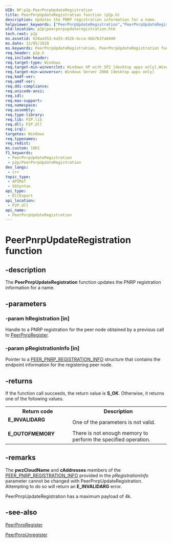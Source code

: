 ```yaml
---
UID: NF:p2p.PeerPnrpUpdateRegistration
title: PeerPnrpUpdateRegistration function (p2p.h)
description: Updates the PNRP registration information for a name.
helpviewer_keywords: ["PeerPnrpUpdateRegistration","PeerPnrpUpdateRegistration function [Peer Networking]","p2p.peerpnrpupdateregistration","p2p/PeerPnrpUpdateRegistration"]
old-location: p2p\peerpnrpupdateregistration.htm
tech.root: p2p
ms.assetid: 628aa553-4a55-452b-bcca-4bb763fa6440
ms.date: 12/05/2018
ms.keywords: PeerPnrpUpdateRegistration, PeerPnrpUpdateRegistration function [Peer Networking], p2p.peerpnrpupdateregistration, p2p/PeerPnrpUpdateRegistration
req.header: p2p.h
req.include-header: 
req.target-type: Windows
req.target-min-winverclnt: Windows XP with SP2 [desktop apps only],Windows XP with SP1 with the Advanced Networking Pack for Windows XP
req.target-min-winversvr: Windows Server 2008 [desktop apps only]
req.kmdf-ver: 
req.umdf-ver: 
req.ddi-compliance: 
req.unicode-ansi: 
req.idl: 
req.max-support: 
req.namespace: 
req.assembly: 
req.type-library: 
req.lib: P2P.lib
req.dll: P2P.dll
req.irql: 
targetos: Windows
req.typenames: 
req.redist: 
ms.custom: 19H1
f1_keywords:
 - PeerPnrpUpdateRegistration
 - p2p/PeerPnrpUpdateRegistration
dev_langs:
 - c++
topic_type:
 - APIRef
 - kbSyntax
api_type:
 - DllExport
api_location:
 - P2P.dll
api_name:
 - PeerPnrpUpdateRegistration
---
```


# PeerPnrpUpdateRegistration function


## -description

The <b>PeerPnrpUpdateRegistration</b> function updates the PNRP registration information for a name.

## -parameters

### -param hRegistration [in]

Handle to a PNRP registration for the peer node obtained by a previous call to <a href="https://docs.microsoft.com/windows/desktop/api/p2p/nf-p2p-peerpnrpregister">PeerPnrpRegister</a>.

### -param pRegistrationInfo [in]

Pointer to a <a href="https://docs.microsoft.com/windows/desktop/api/p2p/ns-p2p-peer_pnrp_registration_info">PEER_PNRP_REGISTRATION_INFO</a> structure that contains the endpoint information for the registering peer node.

## -returns

If the function call succeeds, the return value is <b>S_OK</b>. Otherwise, it  returns one of the following values.

<table>
<tr>
<th>Return code</th>
<th>Description</th>
</tr>
<tr>
<td width="40%">
<dl>
<dt><b>E_INVALIDARG</b></dt>
</dl>
</td>
<td width="60%">
One of the parameters is not valid.

</td>
</tr>
<tr>
<td width="40%">
<dl>
<dt><b>E_OUTOFMEMORY</b></dt>
</dl>
</td>
<td width="60%">
There is not enough memory to perform the specified operation.

</td>
</tr>
</table>

## -remarks

The <b>pwzCloudName</b>  and <b>cAddresses</b> members of the <a href="https://docs.microsoft.com/windows/desktop/api/p2p/ns-p2p-peer_pnrp_registration_info">PEER_PNRP_REGISTRATION_INFO</a> provided in the <i>pRegistrationInfo</i> parameter cannot be changed with PeerPnrpUpdateRegistration. Attempting to do so will return an <b>E_INVALIDARG</b> error.

PeerPnrpUpdateRegistration has a maximum payload of 4k.

## -see-also

<a href="https://docs.microsoft.com/windows/desktop/api/p2p/nf-p2p-peerpnrpregister">PeerPnrpRegister</a>



<a href="https://docs.microsoft.com/windows/desktop/api/p2p/nf-p2p-peerpnrpunregister">PeerPnrpUnregister</a>

